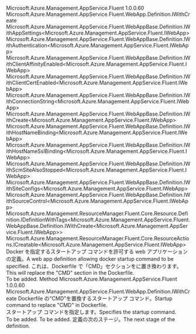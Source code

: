 <Type Name="IWithStartUpCommand" FullName="Microsoft.Azure.Management.AppService.Fluent.WebApp.Definition.IWithStartUpCommand">
  <TypeSignature Language="C#" Value="public interface IWithStartUpCommand : Microsoft.Azure.Management.AppService.Fluent.WebApp.Definition.IWithCreate, Microsoft.Azure.Management.AppService.Fluent.WebAppBase.Definition.IWithAppSettings&lt;Microsoft.Azure.Management.AppService.Fluent.IWebApp&gt;, Microsoft.Azure.Management.AppService.Fluent.WebAppBase.Definition.IWithAuthentication&lt;Microsoft.Azure.Management.AppService.Fluent.IWebApp&gt;, Microsoft.Azure.Management.AppService.Fluent.WebAppBase.Definition.IWithClientAffinityEnabled&lt;Microsoft.Azure.Management.AppService.Fluent.IWebApp&gt;, Microsoft.Azure.Management.AppService.Fluent.WebAppBase.Definition.IWithClientCertEnabled&lt;Microsoft.Azure.Management.AppService.Fluent.IWebApp&gt;, Microsoft.Azure.Management.AppService.Fluent.WebAppBase.Definition.IWithConnectionString&lt;Microsoft.Azure.Management.AppService.Fluent.IWebApp&gt;, Microsoft.Azure.Management.AppService.Fluent.WebAppBase.Definition.IWithCreate&lt;Microsoft.Azure.Management.AppService.Fluent.IWebApp&gt;, Microsoft.Azure.Management.AppService.Fluent.WebAppBase.Definition.IWithHostNameBinding&lt;Microsoft.Azure.Management.AppService.Fluent.IWebApp&gt;, Microsoft.Azure.Management.AppService.Fluent.WebAppBase.Definition.IWithHostNameSslBinding&lt;Microsoft.Azure.Management.AppService.Fluent.IWebApp&gt;, Microsoft.Azure.Management.AppService.Fluent.WebAppBase.Definition.IWithScmSiteAlsoStopped&lt;Microsoft.Azure.Management.AppService.Fluent.IWebApp&gt;, Microsoft.Azure.Management.AppService.Fluent.WebAppBase.Definition.IWithSiteConfigs&lt;Microsoft.Azure.Management.AppService.Fluent.IWebApp&gt;, Microsoft.Azure.Management.AppService.Fluent.WebAppBase.Definition.IWithSourceControl&lt;Microsoft.Azure.Management.AppService.Fluent.IWebApp&gt;, Microsoft.Azure.Management.ResourceManager.Fluent.Core.Resource.Definition.IDefinitionWithTags&lt;Microsoft.Azure.Management.AppService.Fluent.WebAppBase.Definition.IWithCreate&lt;Microsoft.Azure.Management.AppService.Fluent.IWebApp&gt;&gt;, Microsoft.Azure.Management.ResourceManager.Fluent.Core.ResourceActions.ICreatable&lt;Microsoft.Azure.Management.AppService.Fluent.IWebApp&gt;" />
  <TypeSignature Language="ILAsm" Value=".class public interface auto ansi abstract IWithStartUpCommand implements class Microsoft.Azure.Management.AppService.Fluent.WebApp.Definition.IWithCreate, class Microsoft.Azure.Management.AppService.Fluent.WebAppBase.Definition.IWithAppSettings`1&lt;class Microsoft.Azure.Management.AppService.Fluent.IWebApp&gt;, class Microsoft.Azure.Management.AppService.Fluent.WebAppBase.Definition.IWithAuthentication`1&lt;class Microsoft.Azure.Management.AppService.Fluent.IWebApp&gt;, class Microsoft.Azure.Management.AppService.Fluent.WebAppBase.Definition.IWithClientAffinityEnabled`1&lt;class Microsoft.Azure.Management.AppService.Fluent.IWebApp&gt;, class Microsoft.Azure.Management.AppService.Fluent.WebAppBase.Definition.IWithClientCertEnabled`1&lt;class Microsoft.Azure.Management.AppService.Fluent.IWebApp&gt;, class Microsoft.Azure.Management.AppService.Fluent.WebAppBase.Definition.IWithConnectionString`1&lt;class Microsoft.Azure.Management.AppService.Fluent.IWebApp&gt;, class Microsoft.Azure.Management.AppService.Fluent.WebAppBase.Definition.IWithCreate`1&lt;class Microsoft.Azure.Management.AppService.Fluent.IWebApp&gt;, class Microsoft.Azure.Management.AppService.Fluent.WebAppBase.Definition.IWithHostNameBinding`1&lt;class Microsoft.Azure.Management.AppService.Fluent.IWebApp&gt;, class Microsoft.Azure.Management.AppService.Fluent.WebAppBase.Definition.IWithHostNameSslBinding`1&lt;class Microsoft.Azure.Management.AppService.Fluent.IWebApp&gt;, class Microsoft.Azure.Management.AppService.Fluent.WebAppBase.Definition.IWithScmSiteAlsoStopped`1&lt;class Microsoft.Azure.Management.AppService.Fluent.IWebApp&gt;, class Microsoft.Azure.Management.AppService.Fluent.WebAppBase.Definition.IWithSiteConfigs`1&lt;class Microsoft.Azure.Management.AppService.Fluent.IWebApp&gt;, class Microsoft.Azure.Management.AppService.Fluent.WebAppBase.Definition.IWithSourceControl`1&lt;class Microsoft.Azure.Management.AppService.Fluent.IWebApp&gt;, class Microsoft.Azure.Management.ResourceManager.Fluent.Core.Resource.Definition.IDefinitionWithTags`1&lt;class Microsoft.Azure.Management.AppService.Fluent.WebAppBase.Definition.IWithCreate`1&lt;class Microsoft.Azure.Management.AppService.Fluent.IWebApp&gt;&gt;, class Microsoft.Azure.Management.ResourceManager.Fluent.Core.ResourceActions.ICreatable`1&lt;class Microsoft.Azure.Management.AppService.Fluent.IWebApp&gt;, class Microsoft.Azure.Management.ResourceManager.Fluent.Core.ResourceActions.IIndexable" />
  <TypeSignature Language="DocId" Value="T:Microsoft.Azure.Management.AppService.Fluent.WebApp.Definition.IWithStartUpCommand" />
  <TypeSignature Language="VB.NET" Value="Public Interface IWithStartUpCommand&#xA;Implements ICreatable(Of IWebApp), IDefinitionWithTags(Of IWithCreate(Of IWebApp)), IWithAppSettings(Of IWebApp), IWithAuthentication(Of IWebApp), IWithClientAffinityEnabled(Of IWebApp), IWithClientCertEnabled(Of IWebApp), IWithConnectionString(Of IWebApp), IWithCreate, IWithCreate(Of IWebApp), IWithHostNameBinding(Of IWebApp), IWithHostNameSslBinding(Of IWebApp), IWithScmSiteAlsoStopped(Of IWebApp), IWithSiteConfigs(Of IWebApp), IWithSourceControl(Of IWebApp)" />
  <TypeSignature Language="F#" Value="type IWithStartUpCommand = interface&#xA;    interface IWithCreate&#xA;    interface ICreatable&lt;IWebApp&gt;&#xA;    interface IIndexable&#xA;    interface IWithCreate&lt;IWebApp&gt;&#xA;    interface IDefinitionWithTags&lt;IWithCreate&lt;IWebApp&gt;&gt;&#xA;    interface IWithClientAffinityEnabled&lt;IWebApp&gt;&#xA;    interface IWithClientCertEnabled&lt;IWebApp&gt;&#xA;    interface IWithScmSiteAlsoStopped&lt;IWebApp&gt;&#xA;    interface IWithSiteConfigs&lt;IWebApp&gt;&#xA;    interface IWithAppSettings&lt;IWebApp&gt;&#xA;    interface IWithConnectionString&lt;IWebApp&gt;&#xA;    interface IWithSourceControl&lt;IWebApp&gt;&#xA;    interface IWithHostNameBinding&lt;IWebApp&gt;&#xA;    interface IWithHostNameSslBinding&lt;IWebApp&gt;&#xA;    interface IWithAuthentication&lt;IWebApp&gt;" />
  <AssemblyInfo>
    <AssemblyName>Microsoft.Azure.Management.AppService.Fluent</AssemblyName>
    <AssemblyVersion>1.0.0.60</AssemblyVersion>
  </AssemblyInfo>
  <Interfaces>
    <Interface>
      <InterfaceName>Microsoft.Azure.Management.AppService.Fluent.WebApp.Definition.IWithCreate</InterfaceName>
    </Interface>
    <Interface>
      <InterfaceName>Microsoft.Azure.Management.AppService.Fluent.WebAppBase.Definition.IWithAppSettings&lt;Microsoft.Azure.Management.AppService.Fluent.IWebApp&gt;</InterfaceName>
    </Interface>
    <Interface>
      <InterfaceName>Microsoft.Azure.Management.AppService.Fluent.WebAppBase.Definition.IWithAuthentication&lt;Microsoft.Azure.Management.AppService.Fluent.IWebApp&gt;</InterfaceName>
    </Interface>
    <Interface>
      <InterfaceName>Microsoft.Azure.Management.AppService.Fluent.WebAppBase.Definition.IWithClientAffinityEnabled&lt;Microsoft.Azure.Management.AppService.Fluent.IWebApp&gt;</InterfaceName>
    </Interface>
    <Interface>
      <InterfaceName>Microsoft.Azure.Management.AppService.Fluent.WebAppBase.Definition.IWithClientCertEnabled&lt;Microsoft.Azure.Management.AppService.Fluent.IWebApp&gt;</InterfaceName>
    </Interface>
    <Interface>
      <InterfaceName>Microsoft.Azure.Management.AppService.Fluent.WebAppBase.Definition.IWithConnectionString&lt;Microsoft.Azure.Management.AppService.Fluent.IWebApp&gt;</InterfaceName>
    </Interface>
    <Interface>
      <InterfaceName>Microsoft.Azure.Management.AppService.Fluent.WebAppBase.Definition.IWithCreate&lt;Microsoft.Azure.Management.AppService.Fluent.IWebApp&gt;</InterfaceName>
    </Interface>
    <Interface>
      <InterfaceName>Microsoft.Azure.Management.AppService.Fluent.WebAppBase.Definition.IWithHostNameBinding&lt;Microsoft.Azure.Management.AppService.Fluent.IWebApp&gt;</InterfaceName>
    </Interface>
    <Interface>
      <InterfaceName>Microsoft.Azure.Management.AppService.Fluent.WebAppBase.Definition.IWithHostNameSslBinding&lt;Microsoft.Azure.Management.AppService.Fluent.IWebApp&gt;</InterfaceName>
    </Interface>
    <Interface>
      <InterfaceName>Microsoft.Azure.Management.AppService.Fluent.WebAppBase.Definition.IWithScmSiteAlsoStopped&lt;Microsoft.Azure.Management.AppService.Fluent.IWebApp&gt;</InterfaceName>
    </Interface>
    <Interface>
      <InterfaceName>Microsoft.Azure.Management.AppService.Fluent.WebAppBase.Definition.IWithSiteConfigs&lt;Microsoft.Azure.Management.AppService.Fluent.IWebApp&gt;</InterfaceName>
    </Interface>
    <Interface>
      <InterfaceName>Microsoft.Azure.Management.AppService.Fluent.WebAppBase.Definition.IWithSourceControl&lt;Microsoft.Azure.Management.AppService.Fluent.IWebApp&gt;</InterfaceName>
    </Interface>
    <Interface>
      <InterfaceName>Microsoft.Azure.Management.ResourceManager.Fluent.Core.Resource.Definition.IDefinitionWithTags&lt;Microsoft.Azure.Management.AppService.Fluent.WebAppBase.Definition.IWithCreate&lt;Microsoft.Azure.Management.AppService.Fluent.IWebApp&gt;&gt;</InterfaceName>
    </Interface>
    <Interface>
      <InterfaceName>Microsoft.Azure.Management.ResourceManager.Fluent.Core.ResourceActions.ICreatable&lt;Microsoft.Azure.Management.AppService.Fluent.IWebApp&gt;</InterfaceName>
    </Interface>
  </Interfaces>
  <Docs>
    <summary>
            <span data-ttu-id="2215a-101">Docker を指定するスタートアップ コマンドを許可する web アプリケーションの定義。</span><span class="sxs-lookup"><span data-stu-id="2215a-101">A web app definition allowing docker startup command to be specified.</span></span>
            <span data-ttu-id="2215a-102">これは、Dockerfile で「CMD」セクションをに置き換わります。</span><span class="sxs-lookup"><span data-stu-id="2215a-102">This will replace the "CMD" section in the Dockerfile.</span></span>
            </summary>
    <remarks>To be added.</remarks>
  </Docs>
  <Members>
    <Member MemberName="WithStartUpCommand">
      <MemberSignature Language="C#" Value="public Microsoft.Azure.Management.AppService.Fluent.WebApp.Definition.IWithCreate WithStartUpCommand (string startUpCommand);" />
      <MemberSignature Language="ILAsm" Value=".method public hidebysig newslot virtual instance class Microsoft.Azure.Management.AppService.Fluent.WebApp.Definition.IWithCreate WithStartUpCommand(string startUpCommand) cil managed" />
      <MemberSignature Language="DocId" Value="M:Microsoft.Azure.Management.AppService.Fluent.WebApp.Definition.IWithStartUpCommand.WithStartUpCommand(System.String)" />
      <MemberSignature Language="VB.NET" Value="Public Function WithStartUpCommand (startUpCommand As String) As IWithCreate" />
      <MemberSignature Language="F#" Value="abstract member WithStartUpCommand : string -&gt; Microsoft.Azure.Management.AppService.Fluent.WebApp.Definition.IWithCreate" Usage="iWithStartUpCommand.WithStartUpCommand startUpCommand" />
      <MemberType>Method</MemberType>
      <AssemblyInfo>
        <AssemblyName>Microsoft.Azure.Management.AppService.Fluent</AssemblyName>
        <AssemblyVersion>1.0.0.60</AssemblyVersion>
      </AssemblyInfo>
      <ReturnValue>
        <ReturnType>Microsoft.Azure.Management.AppService.Fluent.WebApp.Definition.IWithCreate</ReturnType>
      </ReturnValue>
      <Parameters>
        <Parameter Name="startUpCommand" Type="System.String" />
      </Parameters>
      <Docs>
        <param name="startUpCommand"><span data-ttu-id="2215a-103">Dockerfile の"CMD"を置換するスタートアップ コマンド。</span><span class="sxs-lookup"><span data-stu-id="2215a-103">Startup command to replace "CMD" in Dockerfile.</span></span></param>
        <summary>
            <span data-ttu-id="2215a-104">スタートアップ コマンドを指定します。</span><span class="sxs-lookup"><span data-stu-id="2215a-104">Specifies the startup command.</span></span>
            </summary>
        <returns>To be added.</returns>
        <remarks>To be added.</remarks>
        <return><span data-ttu-id="2215a-105">定義の次のステージ。</span><span class="sxs-lookup"><span data-stu-id="2215a-105">The next stage of the definition.</span></span></return>
      </Docs>
    </Member>
  </Members>
</Type>